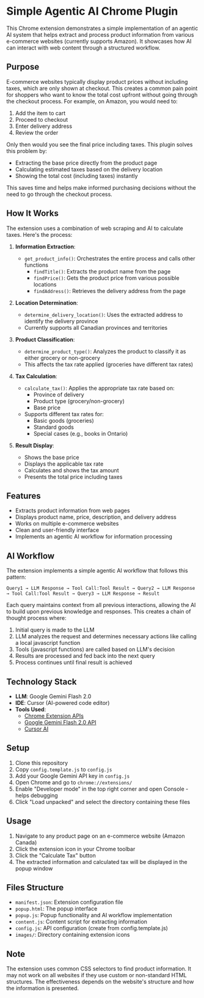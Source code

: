 # Simple Agentic AI Chrome Plugin

This Chrome extension demonstrates a simple implementation of an agentic AI system that helps extract and process product information from various e-commerce websites (currently supports Amazon). It showcases how AI can interact with web content through a structured workflow.

## Purpose

E-commerce websites typically display product prices without including taxes, which are only shown at checkout. This creates a common pain point for shoppers who want to know the total cost upfront without going through the checkout process. For example, on Amazon, you would need to:
1. Add the item to cart
2. Proceed to checkout
3. Enter delivery address
4. Review the order

Only then would you see the final price including taxes. This plugin solves this problem by:
- Extracting the base price directly from the product page
- Calculating estimated taxes based on the delivery location
- Showing the total cost (including taxes) instantly

This saves time and helps make informed purchasing decisions without the need to go through the checkout process.

## How It Works

The extension uses a combination of web scraping and AI to calculate taxes. Here's the process:

1. **Information Extraction**:
   - `get_product_info()`: Orchestrates the entire process and calls other functions
        - `findTitle()`: Extracts the product name from the page
        - `findPrice()`: Gets the product price from various possible locations
        - `findAddress()`: Retrieves the delivery address from the page

2. **Location Determination**:
   - `determine_delivery_location()`: Uses the extracted address to identify the delivery province
   - Currently supports all Canadian provinces and territories

3. **Product Classification**:
   - `determine_product_type()`: Analyzes the product to classify it as either grocery or non-grocery
   - This affects the tax rate applied (groceries have different tax rates)

4. **Tax Calculation**:
   - `calculate_tax()`: Applies the appropriate tax rate based on:
     - Province of delivery
     - Product type (grocery/non-grocery)
     - Base price
   - Supports different tax rates for:
     - Basic goods (groceries)
     - Standard goods
     - Special cases (e.g., books in Ontario)

5. **Result Display**:
   - Shows the base price
   - Displays the applicable tax rate
   - Calculates and shows the tax amount
   - Presents the total price including taxes

## Features

- Extracts product information from web pages
- Displays product name, price, description, and delivery address
- Works on multiple e-commerce websites
- Clean and user-friendly interface
- Implements an agentic AI workflow for information processing

## AI Workflow

The extension implements a simple agentic AI workflow that follows this pattern:

```
Query1 → LLM Response → Tool Call:Tool Result → Query2 → LLM Response → Tool Call:Tool Result → Query3 → LLM Response → Result
```

Each query maintains context from all previous interactions, allowing the AI to build upon previous knowledge and responses. This creates a chain of thought process where:

1. Initial query is made to the LLM
2. LLM analyzes the request and determines necessary actions like calling a local javascript function
3. Tools (javascript functions) are called based on LLM's decision
4. Results are processed and fed back into the next query
5. Process continues until final result is achieved

## Technology Stack

- **LLM**: Google Gemini Flash 2.0
- **IDE**: Cursor (AI-powered code editor)
- **Tools Used**:
  - [Chrome Extension APIs](https://developer.chrome.com/docs/extensions/reference/)
  - [Google Gemini Flash 2.0 API](https://ai.google.dev/)
  - [Cursor AI](https://cursor.sh/)

## Setup

1. Clone this repository
2. Copy `config.template.js` to `config.js`
3. Add your Google Gemini API key in `config.js`
4. Open Chrome and go to `chrome://extensions/`
5. Enable "Developer mode" in the top right corner and open Console - helps debugging
6. Click "Load unpacked" and select the directory containing these files

## Usage

1. Navigate to any product page on an e-commerce website (Amazon Canada)
2. Click the extension icon in your Chrome toolbar
3. Click the "Calculate Tax" button
4. The extracted information and calculated tax will be displayed in the popup window

## Files Structure

- `manifest.json`: Extension configuration file
- `popup.html`: The popup interface
- `popup.js`: Popup functionality and AI workflow implementation
- `content.js`: Content script for extracting information
- `config.js`: API configuration (create from config.template.js)
- `images/`: Directory containing extension icons

## Note

The extension uses common CSS selectors to find product information. It may not work on all websites if they use custom or non-standard HTML structures. The effectiveness depends on the website's structure and how the information is presented. 
